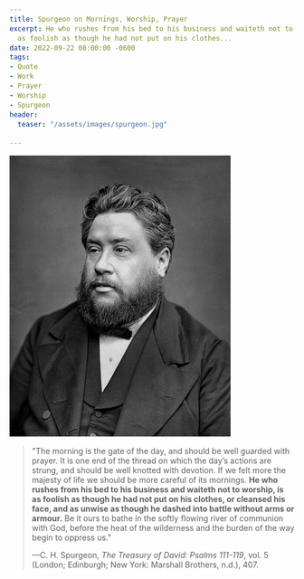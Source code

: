 ```yaml
---
title: Spurgeon on Mornings, Worship, Prayer
excerpt: He who rushes from his bed to his business and waiteth not to worship, is
  as foolish as though he had not put on his clothes...
date: 2022-09-22 08:00:00 -0600
tags:
- Quote
- Work
- Prayer
- Worship
- Spurgeon
header:
  teaser: "/assets/images/spurgeon.jpg"

---
```

![](/assets/images/spurgeon.jpg)

> "The morning is the gate of the day, and should be well guarded with prayer. It is one end of the thread on which the day’s actions are strung, and should be well knotted with devotion. If we felt more the majesty of life we should be more careful of its mornings. **He who rushes from his bed to his business and waiteth not to worship, is as foolish as though he had not put on his clothes, or cleansed his face, and as unwise as though he dashed into battle without arms or armour.** Be it ours to bathe in the softly flowing river of communion with God, before the heat of the wilderness and the burden of the way begin to oppress us."
>
> —C. H. Spurgeon, _The Treasury of David: Psalms 111-119_, vol. 5 (London; Edinburgh; New York: Marshall Brothers, n.d.), 407.